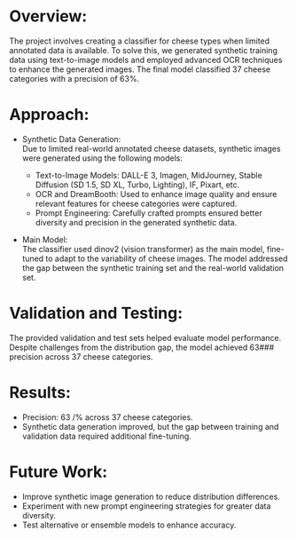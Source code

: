 # Overview:  
The project involves creating a classifier for cheese types when limited annotated data is available. To solve this, we generated synthetic training data using text-to-image models and employed advanced OCR techniques to enhance the generated images. The final model classified 37 cheese categories with a precision of 63\%.

# Approach:  

- Synthetic Data Generation:  
  Due to limited real-world annotated cheese datasets, synthetic images were generated using the following models:
  - Text-to-Image Models: DALL-E 3, Imagen, MidJourney, Stable Diffusion (SD 1.5, SD XL, Turbo, Lighting), IF, Pixart, etc.
  - OCR and DreamBooth: Used to enhance image quality and ensure relevant features for cheese categories were captured.
  - Prompt Engineering: Carefully crafted prompts ensured better diversity and precision in the generated synthetic data.

- Main Model:  
  The classifier used dinov2 (vision transformer) as the main model, fine-tuned to adapt to the variability of cheese images. The model addressed the gap between the synthetic training set and the real-world validation set.

# Validation and Testing:  
The provided validation and test sets helped evaluate model performance. Despite challenges from the distribution gap, the model achieved 63### precision across 37 cheese categories.

# Results:  

- Precision: 63 /% across 37 cheese categories.  
- Synthetic data generation improved, but the gap between training and validation data required additional fine-tuning.

# Future Work:  

- Improve synthetic image generation to reduce distribution differences.  
- Experiment with new prompt engineering strategies for greater data diversity.  
- Test alternative or ensemble models to enhance accuracy.
